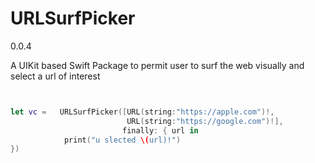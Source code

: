 # URLSurfPicker

0.0.4

A UIKit based Swift Package to permit user to surf the web visually 
       and select a url of interest
````swift


let vc =   URLSurfPicker([URL(string:"https://apple.com")!,
                          URL(string:"https://google.com")!],
                         finally: { url in
            print("u slected \(url)!")
})

````
